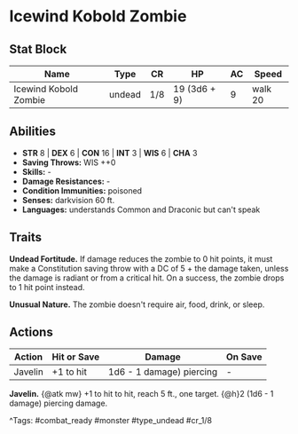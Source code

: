# Icewind Kobold Zombie

## Stat Block

| Name | Type | CR | HP | AC | Speed |
|------|------|----|----|----|-------|
| Icewind Kobold Zombie | undead | 1/8 | 19 (3d6 + 9) | 9 | walk 20 |

## Abilities

- **STR** 8 | **DEX** 6 | **CON** 16 | **INT** 3 | **WIS** 6 | **CHA** 3
- **Saving Throws:** WIS ++0  
- **Skills:** -  
- **Damage Resistances:** -  
- **Condition Immunities:** poisoned  
- **Senses:** darkvision 60 ft.  
- **Languages:** understands Common and Draconic but can't speak

## Traits

**Undead Fortitude.** If damage reduces the zombie to 0 hit points, it must make a Constitution saving throw with a DC of 5 + the damage taken, unless the damage is radiant or from a critical hit. On a success, the zombie drops to 1 hit point instead.

**Unusual Nature.** The zombie doesn't require air, food, drink, or sleep.


## Actions

| Action | Hit or Save | Damage | On Save |
|--------|--------------|--------|----------|
| Javelin | +1 to hit | 1d6 - 1 damage) piercing | - |

**Javelin.** {@atk mw} +1 to hit to hit, reach 5 ft., one target. {@h}2 (1d6 - 1 damage) piercing damage.


^Tags: #combat_ready #monster #type_undead #cr_1/8